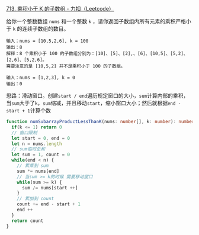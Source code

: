 [713. 乘积小于 K 的子数组 - 力扣（Leetcode）](https://leetcode.cn/problems/subarray-product-less-than-k/description/)

给你一个整数数组 `nums` 和一个整数 `k` ，请你返回子数组内所有元素的乘积严格小于 `k` 的连续子数组的数目。

```
输入：nums = [10,5,2,6], k = 100
输出：8
解释：8 个乘积小于 100 的子数组分别为：[10]、[5]、[2],、[6]、[10,5]、[5,2]、[2,6]、[5,2,6]。
需要注意的是 [10,5,2] 并不是乘积小于 100 的子数组。

输入：nums = [1,2,3], k = 0
输出：0
```

思路：滑动窗口。创建`start / end`遍历规定窗口的大小，`sum`计算内部的乘积，当`sum`大于了`k`，`sum`缩减，并且移动`start`，缩小窗口大小；然后就根据`end - start + 1`计算个数

```typescript
function numSubarrayProductLessThanK(nums: number[], k: number): number {
  if(k <= 1) return 0
  // 窗口限制
  let start = 0, end = 0
  let n = nums.length
  // sum临时总和  
  let sum = 1, count = 0
  while(end < n) {
    // 累乘到 sum
    sum *= nums[end]
    // 当sum >= k的时候 需要移动窗口
    while(sum >= k) {
      sum /= nums[start ++]
    }
    // 累加到 count
    count += end - start + 1
    end ++
  }
  return count
}
```

